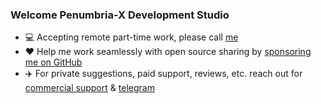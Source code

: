  ### Welcome Penumbria-X Development Studio

- 💻 Accepting remote part-time work, please call [me](mailto:gngppz@gmail.com)
- ❤️ Help me work seamlessly with open source sharing by [sponsoring me on GitHub](https://github.com/penumbra-x/.github/blob/main/profile/SPONSOR.md)
- ✈️ For private suggestions, paid support, reviews, etc. reach out for [commercial support](mailto:gngppz@gmail.com) & [tеlеgrаm](https://t.me/djbcde)
